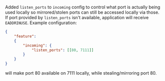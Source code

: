 Added `listen_ports` to `incoming` config to control what port is actually being used locally
so mirrored/stolen ports can still be accessed locally via those. If port provided by `listen_ports` 
isn't available, application will receive `EADDRINUSE`.
Example configuration:
```json
{
    "feature": 
    {
        "incoming": {
            "listen_ports": [[80, 7111]]
        }
    }
}
```
will make port 80 available on 7111 locally, while stealing/mirroring port 80.